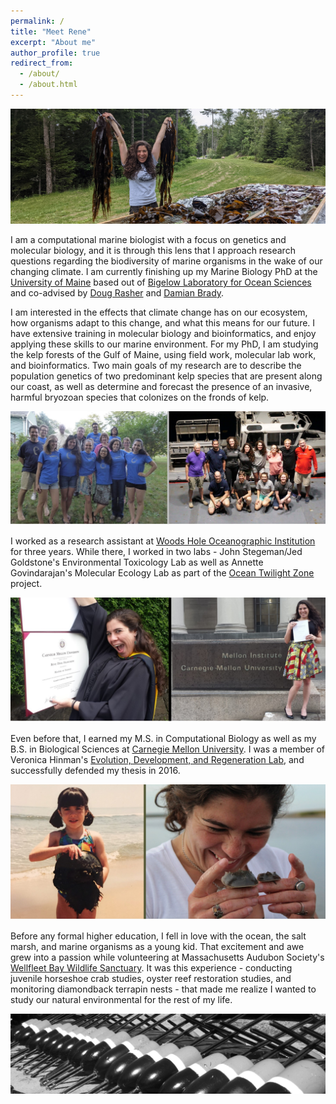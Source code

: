 ```yaml
---
permalink: /
title: "Meet Rene"
excerpt: "About me"
author_profile: true
redirect_from: 
  - /about/
  - /about.html
---
```


![DryingKelp.](/images/DryingKelpCropped.jpg)

I am a computational marine biologist with a focus on genetics and molecular biology, and it is through this lens that I approach research questions regarding the biodiversity of marine organisms in the wake of our changing climate. I am currently finishing up my Marine Biology PhD at the [University of Maine](https://https://umaine.edu/) based out of [Bigelow Laboratory for Ocean Sciences](https://www.bigelow.org//) and co-advised by [Doug Rasher](https://www.bigelow.org/about/people/drasher.html) and [Damian Brady](https://umaine.edu/marine/people/damian-c-brady/). 

I am interested in the effects that climate change has on our ecosystem, how organisms adapt to this change, and what this means for our future. I have extensive training in molecular biology and bioinformatics, and enjoy applying these skills to our marine environment. For my PhD, I am studying the kelp forests of the Gulf of Maine, using field work, molecular lab work, and bioinformatics. Two main goals of my research are to describe the population genetics of two predominant kelp species that are present along our coast, as well as determine and forecast the presence of an invasive, harmful bryozoan species that colonizes on the fronds of kelp.

![WHOI.](/images/WHOI.jpg)

I worked as a research assistant at [Woods Hole Oceanographic Institution](https://www.whoi.edu/) for three years. While there, I worked in two labs - John Stegeman/Jed Goldstone's Environmental Toxicology Lab as well as Annette Govindarajan's Molecular Ecology Lab as part of the [Ocean Twilight Zone](https://twilightzone.whoi.edu/) project.

![CMU.](/images/cmu2016.jpg)

Even before that, I earned my M.S. in Computational Biology as well as my B.S. in Biological Sciences at [Carnegie Mellon University](https://www.cmu.edu/). I was a member of Veronica Hinman's [Evolution, Development, and Regeneration Lab](https://labs.bio.cmu.edu/hinman/), and successfully defended my thesis in 2016. 

![Horseshoe.](/images/Horseshoes.jpg)

Before any formal higher education, I fell in love with the ocean, the salt marsh, and marine organisms as a young kid. That excitement and awe grew into a passion while volunteering at Massachusetts Audubon Society's [Wellfleet Bay Wildlife Sanctuary](https://www.massaudubon.org/get-outdoors/wildlife-sanctuaries/wellfleet-bay). It was this experience - conducting juvenile horseshoe crab studies, oyster reef restoration studies, and monitoring diamondback terrapin nests - that made me realize I wanted to study our natural environmental for the rest of my life.

![bouys.](/images/bouyscropped2.jpg)
